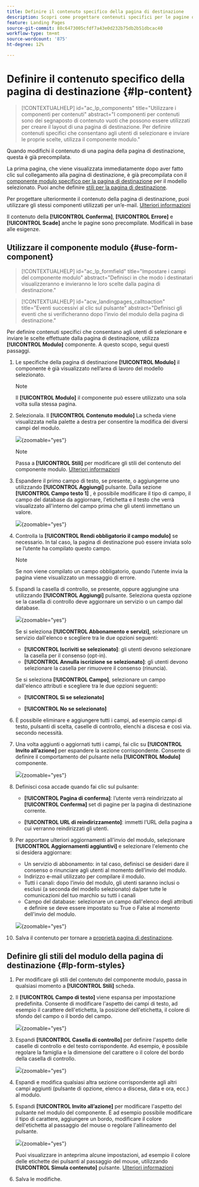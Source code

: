 ```yaml
---
title: Definire il contenuto specifico della pagina di destinazione
description: Scopri come progettare contenuti specifici per le pagine di destinazione nel web di Campaign
feature: Landing Pages
source-git-commit: 88c6473005cfdf7a43e0d232b75db2b51dbcac40
workflow-type: tm+mt
source-wordcount: '875'
ht-degree: 12%

---
```


# Definire il contenuto specifico della pagina di destinazione {#lp-content}

>[!CONTEXTUALHELP]
>id="ac_lp_components"
>title="Utilizzare i componenti per contenuti"
>abstract="I componenti per contenuti sono dei segnaposto di contenuto vuoti che possono essere utilizzati per creare il layout di una pagina di destinazione. Per definire contenuti specifici che consentano agli utenti di selezionare e inviare le proprie scelte, utilizza il componente modulo."

Quando modifichi il contenuto di una pagina della pagina di destinazione, questa è già precompilata.

La prima pagina, che viene visualizzata immediatamente dopo aver fatto clic sul collegamento alla pagina di destinazione, è già precompilata con il [componente modulo specifico per la pagina di destinazione](#use-form-component) per il modello selezionato<!-- to enable users to select and submit their choices-->. Puoi anche definire [stili per la pagina di destinazione](#lp-form-styles).

Per progettare ulteriormente il contenuto della pagina di destinazione, puoi utilizzare gli stessi componenti utilizzati per un’e-mail. [Ulteriori informazioni](../email/content-components.md#add-content-components)

Il contenuto della **[!UICONTROL Conferma]**, **[!UICONTROL Errore]** e **[!UICONTROL Scade]** anche le pagine sono precompilate. Modificali in base alle esigenze.

## Utilizzare il componente modulo {#use-form-component}

>[!CONTEXTUALHELP]
>id="ac_lp_formfield"
>title="Impostare i campi del componente modulo"
>abstract="Definisci in che modo i destinatari visualizzeranno e invieranno le loro scelte dalla pagina di destinazione."

>[!CONTEXTUALHELP]
>id="acw_landingpages_calltoaction"
>title="Eventi successivi al clic sul pulsante"
>abstract="Definisci gli eventi che si verificheranno dopo l’invio del modulo della pagina di destinazione."

Per definire contenuti specifici che consentano agli utenti di selezionare e inviare le scelte effettuate dalla pagina di destinazione, utilizza **[!UICONTROL Modulo]** componente. A questo scopo, segui questi passaggi.

1. Le specifiche della pagina di destinazione **[!UICONTROL Modulo]** il componente è già visualizzato nell’area di lavoro del modello selezionato.

   >[!NOTE]
   >
   >Il **[!UICONTROL Modulo]** il componente può essere utilizzato una sola volta sulla stessa pagina.

1. Selezionala. Il **[!UICONTROL Contenuto modulo]** La scheda viene visualizzata nella palette a destra per consentire la modifica dei diversi campi del modulo.

   ![](assets/lp-form-component.png){zoomable=&quot;yes&quot;}

   >[!NOTE]
   >
   >Passa a **[!UICONTROL Stili]** per modificare gli stili del contenuto del componente modulo. [Ulteriori informazioni](#lp-form-styles)

1. Espandere il primo campo di testo, se presente, o aggiungerne uno utilizzando **[!UICONTROL Aggiungi]** pulsante. Dalla sezione **[!UICONTROL Campo testo 1]** , è possibile modificare il tipo di campo, il campo del database da aggiornare, l&#39;etichetta e il testo che verrà visualizzato all&#39;interno del campo prima che gli utenti immettano un valore.

   ![](assets/lp-form-text-field.png){zoomable=&quot;yes&quot;}

1. Controlla la **[!UICONTROL Rendi obbligatorio il campo modulo]** se necessario. In tal caso, la pagina di destinazione può essere inviata solo se l’utente ha compilato questo campo.

   >[!NOTE]
   >
   >Se non viene compilato un campo obbligatorio, quando l’utente invia la pagina viene visualizzato un messaggio di errore.

1. Espandi la casella di controllo, se presente, oppure aggiungine una utilizzando **[!UICONTROL Aggiungi]** pulsante. Seleziona questa opzione se la casella di controllo deve aggiornare un servizio o un campo dal database.

   ![](assets/lp-form-checkbox.png){zoomable=&quot;yes&quot;}

   Se si seleziona **[!UICONTROL Abbonamento e servizi]**, selezionare un servizio dall&#39;elenco e scegliere tra le due opzioni seguenti:

   * **[!UICONTROL Iscriviti se selezionato]**: gli utenti devono selezionare la casella per il consenso (opt-in).
   * **[!UICONTROL Annulla iscrizione se selezionato]**: gli utenti devono selezionare la casella per rimuovere il consenso (rinuncia).

   Se si seleziona **[!UICONTROL Campo]**, selezionare un campo dall&#39;elenco attributi e scegliere tra le due opzioni seguenti:

   * **[!UICONTROL Sì se selezionato]**<!--TBC-->

   * **[!UICONTROL No se selezionato]**<!--TBC-->

1. È possibile eliminare e aggiungere tutti i campi, ad esempio campi di testo, pulsanti di scelta, caselle di controllo, elenchi a discesa e così via. secondo necessità.

1. Una volta aggiunti o aggiornati tutti i campi, fai clic su **[!UICONTROL Invito all’azione]** per espandere la sezione corrispondente. Consente di definire il comportamento del pulsante nella **[!UICONTROL Modulo]** componente.

   ![](assets/lp-call-to-action.png){zoomable=&quot;yes&quot;}

1. Definisci cosa accade quando fai clic sul pulsante:

   * **[!UICONTROL Pagina di conferma]**: l’utente verrà reindirizzato al **[!UICONTROL Conferma]** set di pagine per la pagina di destinazione corrente.

   * **[!UICONTROL URL di reindirizzamento]**: immetti l’URL della pagina a cui verranno reindirizzati gli utenti.

1. Per apportare ulteriori aggiornamenti all&#39;invio del modulo, selezionare **[!UICONTROL Aggiornamenti aggiuntivi]** e selezionare l&#39;elemento che si desidera aggiornare:
   * Un servizio di abbonamento: in tal caso, definisci se desideri dare il consenso o rinunciare agli utenti al momento dell’invio del modulo.
   * Indirizzo e-mail utilizzato per compilare il modulo.
   * Tutti i canali: dopo l’invio del modulo, gli utenti saranno inclusi o esclusi (a seconda del modello selezionato) da/per tutte le comunicazioni del tuo marchio su tutti i canali
   * Campo del database: selezionare un campo dall&#39;elenco degli attributi e definire se deve essere impostato su True o False al momento dell&#39;invio del modulo.

   ![](assets/lp-form-additionnal-updates.png){zoomable=&quot;yes&quot;}

1. Salva il contenuto per tornare a [proprietà pagina di destinazione](create-lp.md#create-landing-page).

## Definire gli stili del modulo della pagina di destinazione {#lp-form-styles}

1. Per modificare gli stili del contenuto del componente modulo, passa in qualsiasi momento a **[!UICONTROL Stili]** scheda.

1. Il **[!UICONTROL Campo di testo]** viene espansa per impostazione predefinita. Consente di modificare l&#39;aspetto dei campi di testo, ad esempio il carattere dell&#39;etichetta, la posizione dell&#39;etichetta, il colore di sfondo del campo o il bordo del campo.

   ![](assets/lp-text-styles.png){zoomable=&quot;yes&quot;}

1. Espandi **[!UICONTROL Casella di controllo]** per definire l&#39;aspetto delle caselle di controllo e del testo corrispondente. Ad esempio, è possibile regolare la famiglia e la dimensione del carattere o il colore del bordo della casella di controllo.

   ![](assets/lp-checkbox-style.png){zoomable=&quot;yes&quot;}

1. Espandi e modifica qualsiasi altra sezione corrispondente agli altri campi aggiunti (pulsante di opzione, elenco a discesa, data e ora, ecc.) al modulo.

1. Espandi **[!UICONTROL Invito all’azione]** per modificare l&#39;aspetto del pulsante nel modulo del componente. È ad esempio possibile modificare il tipo di carattere, aggiungere un bordo, modificare il colore dell&#39;etichetta al passaggio del mouse o regolare l&#39;allineamento del pulsante.

   ![](assets/lp-call-to-action-style.png){zoomable=&quot;yes&quot;}

   Puoi visualizzare in anteprima alcune impostazioni, ad esempio il colore delle etichette dei pulsanti al passaggio del mouse, utilizzando **[!UICONTROL Simula contenuto]** pulsante. [Ulteriori informazioni](create-lp.md#test-landing-page)

1. Salva le modifiche.
